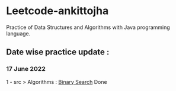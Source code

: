 # Leetcode-ankittojha
Practice of Data Structures and Algorithms with Java programming language.
</br>
## Date wise practice update :
### 17 June 2022
1 - src > Algorithms : [Binary Search](https://github.com/ankittojha/Leetcode-ankittojha/blob/master/src/Algorithms/BinarySearch.java) Done